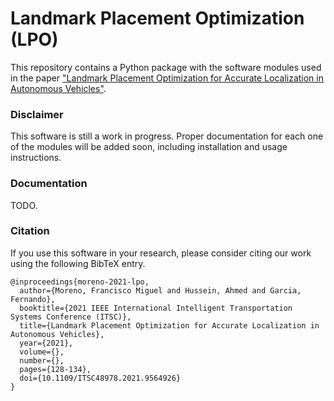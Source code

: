 # Landmark Placement Optimization (LPO)

This repository contains a Python package with the software modules used in the paper ["Landmark Placement Optimization for Accurate Localization in Autonomous Vehicles"](https://ieeexplore.ieee.org/document/9564926).


### Disclaimer
This software is still a work in progress. Proper documentation for each one of the modules will be added soon, including installation and usage instructions.

### Documentation
TODO.


### Citation

If you use this software in your research, please consider citing our work using the following BibTeX entry.
```
@inproceedings{moreno-2021-lpo,
  author={Moreno, Francisco Miguel and Hussein, Ahmed and Garcia, Fernando},
  booktitle={2021 IEEE International Intelligent Transportation Systems Conference (ITSC)}, 
  title={Landmark Placement Optimization for Accurate Localization in Autonomous Vehicles}, 
  year={2021},
  volume={},
  number={},
  pages={128-134},
  doi={10.1109/ITSC48978.2021.9564926}
}
```
